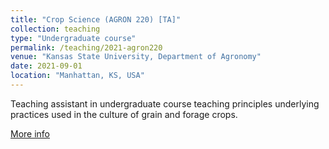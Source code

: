 ```yaml
---
title: "Crop Science (AGRON 220) [TA]"
collection: teaching
type: "Undergraduate course"
permalink: /teaching/2021-agron220
venue: "Kansas State University, Department of Agronomy"
date: 2021-09-01
location: "Manhattan, KS, USA"
---
```


Teaching assistant in undergraduate course teaching principles underlying practices used in the culture of grain and forage crops.  

[More info](https://catalog.k-state.edu/preview_course_nopop.php?catoid=25&coid=131460)
